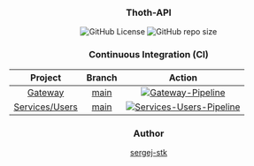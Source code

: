 <br>
<br>

<h3 align="center">
  <b>Thoth-API</b>
</h3>
<div align="center">

![GitHub License](https://img.shields.io/github/license/sergej-stk/Thoth-API)
![GitHub repo size](https://img.shields.io/github/repo-size/sergej-stk/Thoth-API)
</div>

<h3 align="center">
    <b>Continuous Integration (CI)</b>
</h3> 
<div align="center">

|Project|Branch|Action|
|:-----:|:----:|:----:|
|[Gateway](https://github.com/sergej-stk/Thoth-API/tree/main/src/Gateway)|[main](https://github.com/sergej-stk/Thoth-API)|[![Gateway-Pipeline](https://github.com/sergej-stk/Thoth-API/actions/workflows/gateway-pipeline.yml/badge.svg)](https://github.com/sergej-stk/Thoth-API/actions/workflows/gateway-pipeline.yml)|
|[Services/Users](https://github.com/sergej-stk/Thoth-API/tree/main/src/Services/Users/UserAPI)|[main](https://github.com/sergej-stk/Thoth-API)|[![Services-Users-Pipeline](https://github.com/sergej-stk/Thoth-API/actions/workflows/services-user-api-pipeline.yml/badge.svg)](https://github.com/sergej-stk/Thoth-API/actions/workflows/services-user-api-pipeline.yml)|
</div>

<h3 align="center">
  <b>Author</b>
</h3>

<div align="center">

  [sergej-stk](https://github.com/sergej-stk/)
</div>